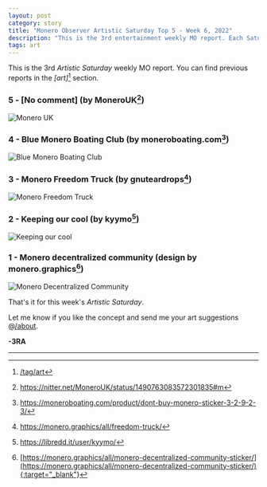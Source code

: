 ```yaml
---
layout: post
category: story
title: "Monero Observer Artistic Saturday Top 5 - Week 6, 2022"
description: "This is the 3rd entertainment weekly MO report. Each Saturday I will select the top 5 Monero art/graphics/animations/memes from around the community."
tags: art
---
```


This is the 3rd *Artistic Saturday* weekly MO report. You can find previous reports in the *[art]*[^0] section.

### 5 - [No comment] (by MoneroUK[^1])

![Monero UK](/assets/img/art/22-6/monerouk.png)

### 4 - Blue Monero Boating Club (by moneroboating.com[^2])

![Blue Monero Boating Club](/assets/img/art/22-6/moneroboating.png)

### 3 - Monero Freedom Truck (by gnuteardrops[^3])

![Monero Freedom Truck](/assets/img/art/22-6/monero-freedom-truck.png)

### 2 - Keeping our cool (by kyymo[^4])

![Keeping our cool](/assets/img/art/22-6/keeping-cool.png)

### 1 - Monero decentralized community (design by monero.graphics[^5])

![Monero Decentralized Community](/assets/img/art/22-6/monero-pyramid.png)

That's it for this week's *Artistic Saturday*.

Let me know if you like the concept and send me your art suggestions @[/about](/about). 


**-3RA** 

---

[^0]: [/tag/art](/tag/art)
[^1]: https://nitter.net/MoneroUK/status/1490763083572301835#m
[^2]: https://moneroboating.com/product/dont-buy-monero-sticker-3-2-9-2-3/
[^3]: https://monero.graphics/all/freedom-truck/
[^4]: https://libredd.it/user/kyymo/
[^5]: [https://monero.graphics/all/monero-decentralized-community-sticker/](https://monero.graphics/all/monero-decentralized-community-sticker/){:target="_blank"}
